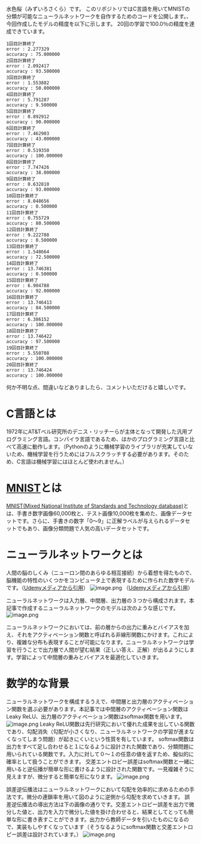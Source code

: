 水色桜（みずいろさくら）です。
このリポジトリではC言語を用いてMNISTの分類が可能なニューラルネットワークを自作するためのコードを公開します。、
今回作成したモデルの精度を以下に示します。
20回の学習で100.0％の精度を達成できています。
```
1回目計算終了
error : 2.277329
accuracy : 75.000000
2回目計算終了
error : 2.092417
accuracy : 93.500000
3回目計算終了
error : 1.553882
accuracy : 50.000000
4回目計算終了
error : 5.791287
accuracy : 9.500000
5回目計算終了
error : 0.892912
accuracy : 90.000000
6回目計算終了
error : 7.462903
accuracy : 43.000000
7回目計算終了
error : 0.519350
accuracy : 100.000000
8回目計算終了
error : 7.747426
accuracy : 38.000000
9回目計算終了
error : 0.632810
accuracy : 93.000000
10回目計算終了
error : 8.048656
accuracy : 0.500000
11回目計算終了
error : 0.755729
accuracy : 80.500000
12回目計算終了
error : 9.222788
accuracy : 0.500000
13回目計算終了
error : 1.548664
accuracy : 72.500000
14回目計算終了
error : 13.746381
accuracy : 0.500000
15回目計算終了
error : 6.904788
accuracy : 92.000000
16回目計算終了
error : 13.746413
accuracy : 84.500000
17回目計算終了
error : 6.386152
accuracy : 100.000000
18回目計算終了
error : 13.746422
accuracy : 97.500000
19回目計算終了
error : 5.550708
accuracy : 100.000000
20回目計算終了
error : 13.746424
accuracy : 100.000000
```
何か不明な点、間違いなどありましたら、コメントいただけると嬉しいです。

# C言語とは
1972年にAT&Tベル研究所のデニス・リッチーらが主体となって開発した汎用プログラミング言語。コンパイラ言語であるため、ほかのプログラミング言語と比べて高速に動作します。（Pythonのように機械学習のライブラリが充実していないため、機械学習を行うためにはフルスクラッチする必要があります。そのため、C言語は機械学習にはほとんど使われません。）

# [MNIST](https://github.com/pjreddie/mnist-csv-png)とは
[MNIST(Mixed National Institute of Standards and Technology database)](https://github.com/pjreddie/mnist-csv-png)とは、手書き数字画像60,000枚と、テスト画像10,000枚を集めた、画像データセットです。さらに、手書きの数字「0〜9」に正解ラベルが与えられるデータセットでもあり、画像分類問題で人気の高いデータセットです。

# ニューラルネットワークとは

人間の脳のしくみ（ニューロン間のあらゆる相互接続）から着想を得たもので、脳機能の特性のいくつかをコンピュータ上で表現するために作られた数学モデルです。（[Udemyメディアから引用](https://udemy.benesse.co.jp/data-science/ai/neural-network.html)）
![image.png](https://qiita-image-store.s3.ap-northeast-1.amazonaws.com/0/2847349/f1212ea0-7f28-68e2-557a-ae1aae032711.png)
（[Udemyメディアから引用](https://udemy.benesse.co.jp/data-science/ai/neural-network.html)）

ニューラルネットワークは入力層、中間層、出力層の３つから構成されます。本記事で作成するニューラルネットワークのモデルは次のような感じです。
![image.png](https://qiita-image-store.s3.ap-northeast-1.amazonaws.com/0/2847349/cd4328ec-fb94-a8a0-c9f7-5007c67dcecc.png)

ニューラルネットワークにおいては、前の層からの出力に重みとバイアスを加え、それをアクティベーション関数と呼ばれる非線形関数にかけます。これにより、複雑な分布も表現することが可能になります。ニューラルネットワークは学習を行うことで出力層で人間が望む結果（正しい答え、正解）が出るようにします。学習によって中間層の重みとバイアスを最適化していきます。

# 数学的な背景

ニューラルネットワークを構成するうえで、中間層と出力層のアクティベーション関数を選ぶ必要があります。本記事では中間層のアクティベーション関数はLeaky ReLU、出力層のアクティベーション関数はsoftmax関数を用います。
![image.png](https://qiita-image-store.s3.ap-northeast-1.amazonaws.com/0/2847349/8011635f-3f11-6fb3-7a43-5b270897e6e2.png)
Leaky ReLU関数は先行研究において優れた成果を出している関数であり、勾配消失（勾配が小さくなり、ニューラルネットワークの学習が進まなくなってしまう問題）が起きにくいという性質を有しています。
softmax関数は出力をすべて足し合わせると１になるように設計された関数であり、分類問題に用いられている関数です。入力に対して０～１の任意の値を返すため、擬似的に確率として扱うことができます。
交差エントロピー誤差はsoftmax関数と一緒に用いると逆伝播が簡単な形に書けるように設計された関数です。一見複雑そうに見えますが、微分すると簡単な形になります。
![image.png](https://qiita-image-store.s3.ap-northeast-1.amazonaws.com/0/2847349/d1798e18-17e2-cb5d-530e-7c74a1b9f27d.png)

誤差逆伝播法はニューラルネットワークにおいて勾配を効率的に求めるための手法です。微分の連鎖率を用いて図のように逆側から勾配を求めていきます。
誤差逆伝播法の導出方法は下の画像の通りです。交差エントロピー誤差を出力で微分した値と、出力を入力で微分した値を掛け合わせると、結果としてとっても簡単な形に書き表すことができます。出力から教師データを引いたものになるので、実装もしやすくなっています（そうなるようにsoftmax関数と交差エントロピー誤差は設計されています。）
![image.png](https://qiita-image-store.s3.ap-northeast-1.amazonaws.com/0/2847349/b0948ed4-c25a-661a-d57e-91126394d224.png)



